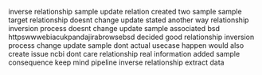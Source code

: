 inverse relationship sample update relation created two sample sample target relationship doesnt change update stated another way relationship inversion process doesnt change update sample associated bsd httpswwwebiacukpandajirabrowsebsd decided good relationship inversion process change update sample dont actual usecase happen would also create issue ncbi dont care relationship real information added sample consequence keep mind pipeline inverse relationship extract data